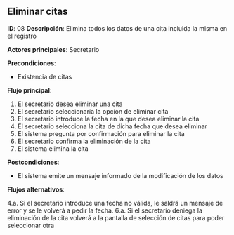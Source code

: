## Eliminar citas

**ID**: 08
**Descripción**: Elimina todos los datos de una cita incluida la misma en el registro

**Actores principales**: Secretario

**Precondiciones**:
* Existencia de citas

**Flujo principal**:
1. El secretario desea eliminar una cita
2. El secretario seleccionaría la opción de eliminar cita
3. El secretario introduce la fecha en la que desea eliminar la cita
4. El secretario selecciona la cita de dicha fecha que desea eliminar
5. El sistema pregunta por confirmación para eliminar la cita
6. El secretario confirma la eliminación de la cita
7. El sistema elimina la cita

**Postcondiciones**:

* El sistema emite un mensaje informado de la modificación de los datos

**Flujos alternativos**:

4.a. Si el secretario introduce una fecha no válida, le saldrá un mensaje de error y se le volverá a pedir la fecha.
6.a. Si el secretario deniega la eliminación de la cita volverá a la pantalla de selección de citas para poder seleccionar otra

